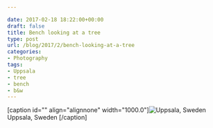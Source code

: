 ```yaml
---

date: 2017-02-18 18:22:00+00:00
draft: false
title: Bench looking at a tree
type: post
url: /blog/2017/2/bench-looking-at-a-tree
categories:
- Photography
tags:
- Uppsala
- tree
- bench
- b&w
---
```


[caption id="" align="alignnone" width="1000.0"]![ Uppsala, Sweden ](/images/2017-02-18-20172bench-looking-at-a-tree/image-asset.jpeg)
 Uppsala, Sweden [/caption]
